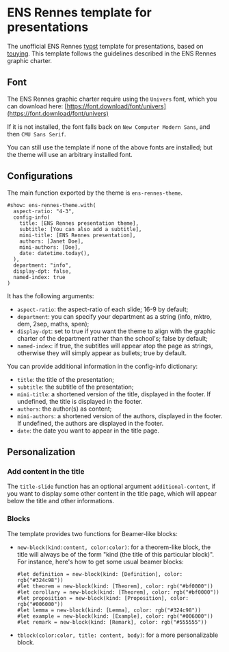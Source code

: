 # ENS Rennes template for presentations

The unofficial ENS Rennes [typst](https://typst.app/home/) template for presentations, based on [touying](https://touying-typ.github.io/).
This template follows the guidelines described in the ENS Rennes graphic charter.

## Font

The ENS Rennes graphic charter require using the `Univers` font, which you can download here: [https://font.download/font/univers](https://font.download/font/univers)

If it is not installed, the font falls back on `New Computer Modern Sans`, and then `CMU Sans Serif`.

You can still use the template if none of the above fonts are installed; but the theme will use an arbitrary installed font.

## Configurations

The main function exported by the theme is `ens-rennes-theme`.

```typst
#show: ens-rennes-theme.with(
  aspect-ratio: "4-3",
  config-info(
    title: [ENS Rennes presentation theme],
    subtitle: [You can also add a subtitle],
    mini-title: [ENS Rennes presentation],
    authors: [Janet Doe],
    mini-authors: [Doe],
    date: datetime.today(),
  ),
  department: "info",
  display-dpt: false,
  named-index: true
)
```

It has the following arguments:
- `aspect-ratio`: the aspect-ratio of each slide; 16-9 by default;
- `department`: you can specify your department as a string (info, mktro, dem, 2sep, maths, spen);
- `display-dpt`: set to true if you want the theme to align with the graphic charter of the department rather than the school's; false by default;
- `named-index`: if true, the subtitles will appear atop the page as strings, otherwise they will simply appear as bullets; true by default.

You can provide additional information in the config-info dictionary:
- `title`: the title of the presentation;
- `subtitle`: the subtitle of the presentation;
- `mini-title`: a shortened version of the title, displayed in the footer. If undefined, the title is displayed in the footer.
- `authors`: the author(s) as content;
- `mini-authors`: a shortened version of the authors, displayed in the footer. If undefined, the authors are displayed in the footer.
- `date`: the date you want to appear in the title page.

## Personalization

### Add content in the title

The `title-slide` function has an optional argument `additional-content`, if you want to display some other content in the title page, which will appear below the title and other informations.

### Blocks

The template provides two functions for Beamer-like blocks:
- `new-block(kind:content, color:color)`: for a theorem-like block, the title will always be of the form "kind (the title of this particular block)". For instance, here's how to get some usual beamer blocks:
  ```typst
  #let definition = new-block(kind: [Definition], color: rgb("#324c98"))
  #let theorem = new-block(kind: [Theorem], color: rgb("#bf0000"))
  #let corollary = new-block(kind: [Theorem], color: rgb("#bf0000"))
  #let proposition = new-block(kind: [Proposition], color: rgb("#006000"))
  #let lemma = new-block(kind: [Lemma], color: rgb("#324c98"))
  #let example = new-block(kind: [Example], color: rgb("#006000"))
  #let remark = new-block(kind: [Remark], color: rgb("#555555"))
  ```
- `tblock(color:color, title: content, body)`: for a more personalizable block.
